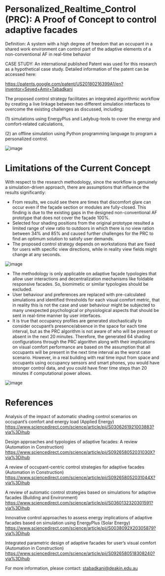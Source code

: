 # Personalized_Realtime_Control (PRC): A Proof of Concept to control adaptive facades
Definition: A system with a high degree of freedom that an occupant in a shared work environment can control part of the adaptive elements of a non-conventional AF in real-time behavior

CASE STUDY: An international published Patent was used for this research as a hypothetical case study. Detailed information of the patent can be accessed here:

https://patents.google.com/patent/US20180216399A1/en?inventor=Seyed+Amir+Tabadkani

The proposed control strategy facilitates an integrated algorithmic workflow by creating a live linkage between two different simulation interfaces to overcome the existing challenges as discussed, including: 

(1) simulations using EnergyPlus and Ladybug-tools to cover the energy and comfort-related calculations, 

(2) an offline simulation using Python programming language to program a personalized control.

![image](https://user-images.githubusercontent.com/17779829/123539302-637d3a80-d77c-11eb-8d6b-ef49eb098477.png)

# Limitations of the Current Concept
With respect to the research methodology, since the workflow is genuinely a simulation-driven approach, there are assumptions that influence the results significantly:
-	From results, we could see there are times that discomfort glare can occur even if the façade section or modules are fully-closed. This finding is due to the existing gaps in the designed non-conventional AF prototype that does not cover the façade 100%. 
-	Selected four shading positions from the original prototype resulted a limited range of view ratio to outdoors in which there is no view ration between 34% and 85% and caused further challenges for the PRC to find an optimum solution to satisfy user demands.
-	The proposed control strategy depends on workstations that are fixed for users with specific view directions, while in reality view fields might change at any seconds. 

![image](https://user-images.githubusercontent.com/17779829/123539314-7728a100-d77c-11eb-9d63-df193758c89d.png)

-	The methodology is only applicable on adaptive façade typologies that allow user interactions and decentralization mechanisms like foldable responsive facades. So, biomimetic or similar typologies should be excluded. 
-	User behaviour and preferences are replaced with pre-calculated simulations and identified thresholds for each visual comfort metric, that in reality this is not the case and user behaviour might be subjected to many unexpected psychological or physiological aspects that should be sent in real-time manner by user interfaces. 
-	It is true that occupancy profiles are generated stochastically to consider occupant’s presence/absence in the space for each time interval, but as the PRC algorithm is not aware of who will be present or absent in the next 20 minutes. Therefore, the generated 64 shading configurations through the PRC algorithm along with their implications on visual comfort performance are based on the assumption that all occupants will be present in the next time interval as the worst case scenario. However, in a real building with real time input from space and occupants using occupancy sensors and smart phones, you would have stronger control data, and you could have finer time steps than 20 minutes if computational power allows.

![image](https://user-images.githubusercontent.com/17779829/137251295-9e35e86b-3300-4de4-ae65-23599db28839.png)

# References

Analysis of the impact of automatic shading control scenarios on occupant’s comfort and energy load (Applied Energy)
https://www.sciencedirect.com/science/article/pii/S0306261921003883?via%3Dihub

Design approaches and typologies of adaptive facades: A review (Automation in Construction)
https://www.sciencedirect.com/science/article/pii/S092658052031030X?via%3Dihub

A review of occupant-centric control strategies for adaptive facades (Automation in Construction)
https://www.sciencedirect.com/science/article/pii/S092658052031044X?via%3Dihub

A review of automatic control strategies based on simulations for adaptive facades (Building and Environment)
https://www.sciencedirect.com/science/article/pii/S0360132320301591?via%3Dihub

Innovative control approaches to assess energy implications of adaptive facades based on simulation using EnergyPlus (Solar Energy)
https://www.sciencedirect.com/science/article/pii/S0038092X20305879?via%3Dihub

Integrated parametric design of adaptive facades for user’s visual comfort (Automation in Construction)
https://www.sciencedirect.com/science/article/pii/S0926580518308240?via%3Dihub

For more information, please contact:
stabadkani@deakin.edu.au
